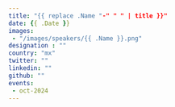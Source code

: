 ```yaml
---
title: "{{ replace .Name "-" " " | title }}"
date: {{ .Date }}
images: 
 - "/images/speakers/{{ .Name }}.png"
designation : ""
country: "mx"
twitter: ""
linkedin: ""
github: ""
events: 
 - oct-2024
---
```


